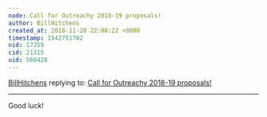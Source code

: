 ```yaml
---
node: Call for Outreachy 2018-19 proposals!
author: BillHitchens
created_at: 2018-11-20 22:08:22 +0000
timestamp: 1542751702
nid: 17359
cid: 21315
uid: 560428
---
```




[BillHitchens](../profile/BillHitchens) replying to: [Call for Outreachy 2018-19 proposals!](../notes/warren/10-23-2018/call-for-outreachy-2018-19-proposals)

----
Good luck!